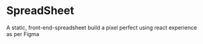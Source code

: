 # SpreadSheet
A static, front-end-spreadsheet build a pixel perfect using react experience as per Figma
